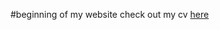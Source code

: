 #beginning of my website
check out my cv [here](https://latexonline.cc/compile?git=https%3A%2F%2Fgithub.com%2Fjeremy-baier%2Fcv&target=baier_cv%2Fbaier_cv.tex&command=pdflatex&trackId=1601360428093)
